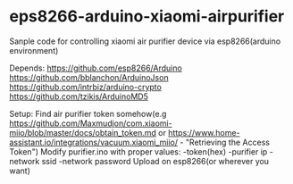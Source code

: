 # eps8266-arduino-xiaomi-airpurifier
Sanple code for controlling xiaomi air purifier device via esp8266(arduino environment)

Depends:
https://github.com/esp8266/Arduino
https://github.com/bblanchon/ArduinoJson
https://github.com/intrbiz/arduino-crypto
https://github.com/tzikis/ArduinoMD5

Setup:
Find air purifier token somehow(e.g https://github.com/Maxmudjon/com.xiaomi-miio/blob/master/docs/obtain_token.md or https://www.home-assistant.io/integrations/vacuum.xiaomi_miio/ - "Retrieving the Access Token")
Modify purifier.ino with proper values:
  -token(hex)
  -purifier ip
  -network ssid
  -network password
Upload on esp8266(or wherever you want)
